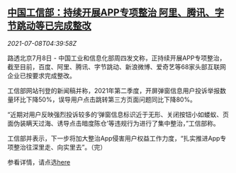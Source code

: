 <!--1625720462000-->
[中国工信部：持续开展APP专项整治 阿里、腾讯、字节跳动等已完成整改](https://cn.reuters.com/article/china-miit-app-regs-0708-idCNKCS2EE0BC)
------

<div><i>2021-07-08T04:39:58Z</i></div><p>路透北京7月8日 - 中国工业和信息化部周四发文称，正持续开展APP专项整治，截至目前，百度、阿里、腾讯、字节跳动、新浪微博、爱奇艺等68家头部互联网企业已按要求完成整改。</p><p>工信部网站刊登的新闻稿并称，2021年第二季度，开屏弹窗信息用户投诉举报数量环比下降50%，误导用户点击跳转第三方页面问题同比下降80%。</p><p>“近期对用户反映强烈投诉较多的‘弹窗信息标识近于无形、关闭按钮小如蝼蚁、页面伪装瞒天过海、诱导点击暗度陈仓’等违规行为进行了集中整治，”工信部称。</p><p>工信部并表示，下一步将加大整治App侵害用户权益工作力度，“扎实推进App专项整治往深里走、向实里去”。（完）</p><p>参看详情，请点选<a href="https://www.miit.gov.cn/jgsj/xgj/gzdt/art/2021/art_5f841d495ab74e9a9aaf6e95c033d2ad.html">here</a></p>
